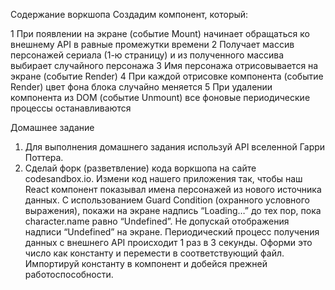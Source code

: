 Содержание воркшопа
Создадим компонент, который:

1  При появлении на экране (событие Mount)
начинает обращаться ко внешнему API в равные
промежутки времени
2  Получает массив персонажей сериала (1-ю страницу) и из
полученного массива выбирает случайного персонажа
3  Имя персонажа отрисовывается на экране (событие Render)
4  При каждой отрисовке компонента (событие Render)
цвет фона блока случайно меняется
5  При удалении компонента из DOM (событие Unmount)
все фоновые периодические процессы останавливаются

Домашнее задание
1. Для выполнения домашнего задания используй API вселенной Гарри Поттера.
2. Сделай форк (разветвление) кода воркшопа на сайте codesandbox.io.
Измени код нашего приложения так, чтобы наш React компонент показывал имена персонажей из нового источника данных.
С использованием Guard Condition (охранного условного выражения), покажи на экране надпись “Loading…” до тех пор, пока character.name равно “Undefined”. Не допускай отображения надписи “Undefined” на экране.
Периодический процесс получения данных с внешнего API происходит 1 раз в 3 секунды. Оформи это число как константу и перемести в соответствующий файл. Импортируй константу в компонент и добейся прежней работоспособности.
